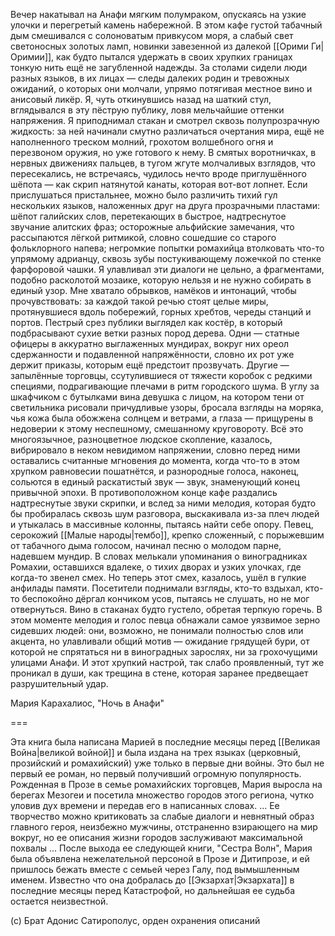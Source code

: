 Вечер накатывал на Анафи мягким полумраком, опускаясь на узкие улочки и перегретый камень набережной. В этом кафе густой табачный дым смешивался с солоноватым привкусом моря, а слабый свет светоносных золотых ламп, новинки завезенной из далекой [[Орими Ги|Оримии]], как будто пытался удержать в своих хрупких границах тонкую нить ещё не загубленной надежды. За столами сидели люди разных языков, в их лицах — следы далеких родин и тревожных ожиданий, о которых они молчали, упрямо потягивая местное вино и анисовый ликёр.
Я, чуть откинувшись назад на шаткий стул, вглядывался в эту пёструю публику, ловя мельчайшие оттенки напряжения. Я приподнимал стакан и смотрел сквозь полупрозрачную жидкость: за ней начинали смутно различаться очертания мира, ещё не наполненного треском молний, грохотом волшебного огня и перезвоном оружия, но уже готового к нему. В смятых воротничках, в нервных движениях пальцев, в тугом жгуте молчаливых взглядов, что пересекались, не встречаясь, чудилось нечто вроде приглушённого шёпота — как скрип натянутой канаты, которая вот-вот лопнет.
Если прислушаться пристальнее, можно было различить тихий гул нескольких языков, наложенных друг на друга прозрачными пластами: шёпот галийских слов, перетекающих в быстрое, надтреснутое звучание алитских фраз; осторожные альфийские замечания, что рассыпаются лёгкой ритмикой, словно сошедшие со старого фольклорного напева; негромкие попытки ромахийца втолковать что-то упрямому адрианцу, сквозь зубы постукивающему ложечкой по стенке фарфоровой чашки. Я улавливал эти диалоги не цельно, а фрагментами, подобно расколотой мозаике, которую нельзя и не нужно собирать в единый узор. Мне хватало обрывков, намёков и интонаций, чтобы прочувствовать: за каждой такой речью стоят целые миры, протянувшиеся вдоль побережий, горных хребтов, череды станций и портов.
Пестрый срез публики выглядел как костёр, в который подбрасывают сухие ветки разных пород дерева. Одни — статные офицеры в аккуратно выглаженных мундирах, вокруг них ореол сдержанности и подавленной напряжённости, словно их рот уже держит приказы, которым ещё предстоит прозвучать. Другие — запылённые торговцы, ссутулившиеся от тяжести коробок с редкими специями, подрагивающие плечами в ритм городского шума. В углу за шкафчиком с бутылками вина девушка с лицом, на котором тени от светильника рисовали причудливые узоры, бросала взгляды на моряка, чья кожа была обожжена солнцем и ветрами, а глаза — прищурены в недоверии к этому неспешному, смешанному круговороту. Всё это многоязычное, разноцветное людское скопление, казалось, вибрировало в неком невидимом напряжении, словно перед ними оставались считанные мгновения до момента, когда что-то в этом хрупком равновесии пошатнётся, и разнородные голоса, наконец, сольются в единый раскатистый звук — звук, знаменующий конец привычной эпохи.
В противоположном конце кафе раздались надтреснутые звуки скрипки, и вслед за ними мелодия, которая будто бы пробиралась сквозь шум разговора, выскакивала из-за плеч людей и утыкалась в массивные колонны, пытаясь найти себе опору. Певец, серокожий [[Малые народы|тембо]], крепко сложенный, с порыжевшим от табачного дыма голосом, начинал песню о молодом парне, надевшем мундир. В словах мелькали упоминания о виноградниках Ромахии, оставшихся вдалеке, о тихих дворах и узких улочках, где когда-то звенел смех. Но теперь этот смех, казалось, ушёл в гулкие анфилады памяти. Посетители поднимали взгляды, кто-то вздыхал, кто-то беспокойно дёргал кончиком усов, пытаясь не слушать, но не мог отвернуться. Вино в стаканах будто густело, обретая терпкую горечь. В этом моменте мелодия и голос певца обнажали самое уязвимое зерно сидевших людей: они, возможно, не понимали полностью слов или акцента, но улавливали общий мотив — ожидание грядущей бури, от которой не спрятаться ни в виноградных зарослях, ни за грохочущими улицами Анафи. И этот хрупкий настрой, так слабо проявленный, тут же проникал в души, как трещина в стене, которая заранее предвещает разрушительный удар.

Мария Карахалиос, "Ночь в Анафи"

===

Эта книга была написана Марией в последние месяцы перед [[Великая Война|великой войной]] и была издана на трех языках (церковный, прозийский и ромахийский) уже только в первые дни войны. Это был не первый ее роман, но первый получивший огромную популярность. Рожденная в Прозе в семье ромахийских торговцев, Мария выросла на берегах Мезогеи и посетила множество городов этого региона, чутко уловив дух времени и передав его в написанных словах. ... Ее творчество можно критиковать за слабые диалоги и невнятный образ главного героя, неизбежно мужчины, отстраненно взирающего на мир вокруг, но ее описания жизни городов заслуживают максимальной похвалы ... После выхода ее следующей книги, "Сестра Волн", Мария была объявлена нежелательной персоной в Прозе и Дитипрозе, и ей пришлось бежать вместе с семьей через Галу, под вымышленным именем. Известно что она добралась до [[Экзархат|Экзархата]] в последние месяцы перед Катастрофой, но дальнейшая ее судьба остается неизвестной.

(с) Брат Адонис Сатирополус, орден охранения описаний 